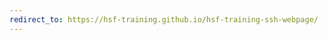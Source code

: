 ```yaml
---
redirect_to: https://hsf-training.github.io/hsf-training-ssh-webpage/
---
```

<!-- THIS FILE WAS AUTOMATICALLY GENERATED. 
PLEASE CHANGE _redirects.csv AND THEN RUN _redirection_generator.py -->